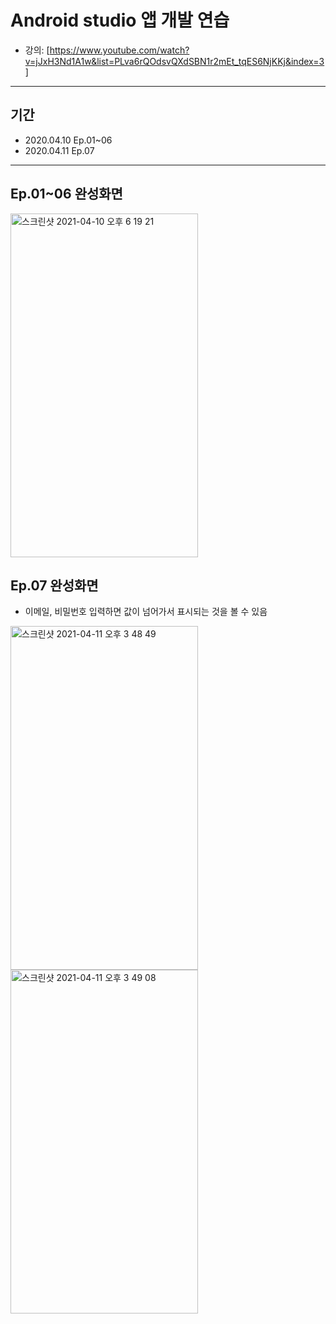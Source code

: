 # Android studio 앱 개발 연습
* 강의: [https://www.youtube.com/watch?v=jJxH3Nd1A1w&list=PLva6rQOdsvQXdSBN1r2mEt_tqES6NjKKj&index=3]
---
## 기간
- 2020.04.10 Ep.01~06
- 2020.04.11 Ep.07
---

<a id="Ch01"></a>
## Ep.01~06 완성화면
 <img width="300" height="550" alt="스크린샷 2021-04-10 오후 6 19 21" src="https://user-images.githubusercontent.com/56288954/114265012-5710fd80-9a29-11eb-897b-e5c42daf5368.png">

## Ep.07 완성화면
- 이메일, 비밀번호 입력하면 값이 넘어가서 표시되는 것을 볼 수 있음
<img width="300" height="550" alt="스크린샷 2021-04-11 오후 3 48 49" src="https://user-images.githubusercontent.com/56288954/114295063-d233eb80-9add-11eb-82bd-0a74db151ce3.png">
<img width="300" height="550" alt="스크린샷 2021-04-11 오후 3 49 08" src="https://user-images.githubusercontent.com/56288954/114295073-ea0b6f80-9add-11eb-8985-d83b668bdcd4.png">

